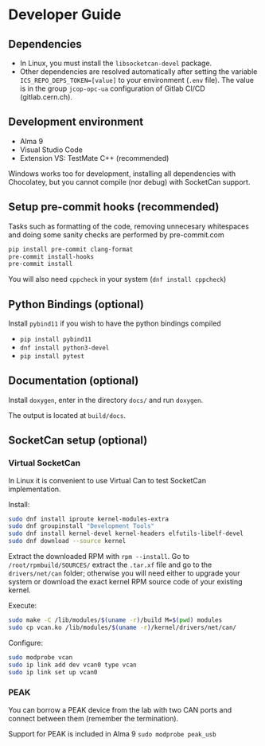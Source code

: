 
# Developer Guide

## Dependencies

- In Linux, you must install the `libsocketcan-devel` package.
- Other dependencies are resolved automatically after setting the variable `ICS_REPO_DEPS_TOKEN=[value]` to
your environment (`.env` file). The value is in the group `jcop-opc-ua` configuration of Gitlab CI/CD (gitlab.cern.ch).

## Development environment

- Alma 9
- Visual Studio Code
- Extension VS: TestMate C++ (recommended)

Windows works too for development, installing all dependencies with Chocolatey, but you cannot
compile (nor debug) with SocketCan support.

## Setup pre-commit hooks (recommended)

Tasks such as formatting of the code, removing unnecesary whitespaces and doing some sanity checks are performed by pre-commit.com

```bash
pip install pre-commit clang-format
pre-commit install-hooks
pre-commit install
```

You will also need `cppcheck` in your system (`dnf install cppcheck`)

## Python Bindings (optional)

Install `pybind11` if you wish to have the python bindings compiled

- `pip install pybind11`
- `dnf install python3-devel`
- `pip install pytest`

## Documentation (optional)

Install `doxygen`, enter in the directory `docs/` and run `doxygen`.

The output is located at `build/docs`.

## SocketCan setup (optional)

### Virtual SocketCan

In Linux it is convenient to use Virtual Can to test SocketCan implementation.

Install:

```bash
sudo dnf install iproute kernel-modules-extra
sudo dnf groupinstall "Development Tools"
sudo dnf install kernel-devel kernel-headers elfutils-libelf-devel
sudo dnf download --source kernel
```

Extract the downloaded RPM with `rpm --install`. Go to `/root/rpmbuild/SOURCES/` extract the `.tar.xf` file and go to the `drivers/net/can` folder; otherwise you will need either to upgrade your
system or download the exact kernel RPM source code of your existing kernel.

Execute:

```bash
sudo make -C /lib/modules/$(uname -r)/build M=$(pwd) modules
sudo cp vcan.ko /lib/modules/$(uname -r)/kernel/drivers/net/can/
```

Configure:

```bash
sudo modprobe vcan
sudo ip link add dev vcan0 type vcan
sudo ip link set up vcan0
```

### PEAK

You can borrow a PEAK device from the lab with two CAN ports and connect between them (remember the termination).

Support for PEAK is included in Alma 9 `sudo modprobe peak_usb`
